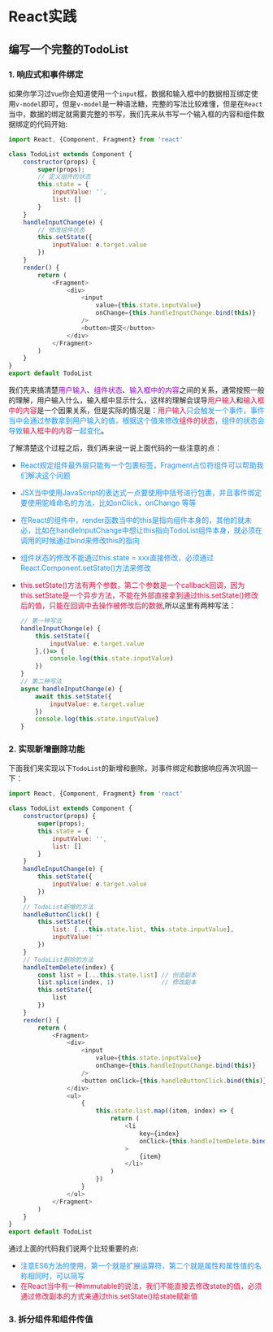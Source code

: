 # React实践

## 编写一个完整的TodoList
### 1. 响应式和事件绑定
如果你学习过`Vue`你会知道使用一个`input`框，数据和输入框中的数据相互绑定使用`v-model`即可，但是`v-model`是一种语法糖，完整的写法比较难懂，但是在`React`当中，数据的绑定就需要完整的书写，我们先来从书写一个输入框的内容和组件数据绑定的代码开始:
```javascript
import React, {Component, Fragment} from 'react'

class TodoList extends Component {
	constructor(props) {
		super(props);
		// 定义组件的状态
		this.state = {
			inputValue: '',
			list: []
		}
	}
	handleInputChange(e) {
		// 修改组件状态
		this.setState({
			inputValue: e.target.value
		})
	}
	render() {
		return (
			<Fragment>
				<div>
					<input
						value={this.state.inputValue}
						onChange={this.handleInputChange.bind(this)}
					/>
					<button>提交</button>
				</div>
			</Fragment>
		)
	}
}
export default TodoList
```
我们先来搞清楚<font color=#9400D3>用户输入</font>、<font color=#9400D3>组件状态</font>、<font color=#9400D3>输入框中的内容</font>之间的关系，通常按照一般的理解，用户输入什么，输入框中显示什么，这样的理解会误导<font color=#DD1144>用户输入</font>和<font color=#DD1144>输入框中的内容</font>是一个因果关系，但是实际的情况是：<font color=#1E90FF><font color=#DD1144>用户输入</font>只会触发一个事件，事件当中会通过参数拿到用户输入的值，根据这个值来修改<font color=#DD1144>组件的状态</font>，组件的状态会导致<font color=#DD1144>输入框中的内容</font>一起变化</font>。

了解清楚这个过程之后，我们再来说一说上面代码的一些注意的点：
+ <font color=#1E90FF>React规定组件最外层只能有一个包裹标签，Fragment占位符组件可以帮助我们解决这个问题</font>

+ <font color=#1E90FF>JSX当中使用JavaScript的表达式一点要使用中括号进行包裹，并且事件绑定要使用驼峰命名的方法，比如onClick，onChange	等等</font>

+ <font color=#1E90FF>在React的组件中，render函数当中的this是指向组件本身的，其他的就未必，比如在handleInputChange中想让this指向TodoList组件本身，就必须在调用的时候通过bind来修改this的指向</font>

+ <font color=#1E90FF>组件状态的修改不能通过this.state = xxx直接修改，必须通过React.Component.setState()方法来修改</font>

+ <font color=#DD1144>this.setState()方法有两个参数，第二个参数是一个callback回调，因为this.setState是一个异步方法，不能在外部直接拿到通过this.setState()修改后的值，只能在回调中去操作被修改后的数据</font>,所以这里有两种写法：
	```javascript
	// 第一种写法
	handleInputChange(e) {
		this.setState({
			inputValue: e.target.value
		},()=> {
			console.log(this.state.inputValue)
		})
	}
	// 第二种写法
	async handleInputChange(e) {
		await this.setState({
			inputValue: e.target.value
		})
		console.log(this.state.inputValue)
	}
	```

### 2. 实现新增删除功能
下面我们来实现以下`TodoList`的新增和删除，对事件绑定和数据响应再次巩固一下：
```javascript
import React, {Component, Fragment} from 'react'

class TodoList extends Component {
	constructor(props) {
		super(props);
		this.state = {
			inputValue: '',
			list: []
		}
	}
	handleInputChange(e) {
		this.setState({
			inputValue: e.target.value
		})
	}
	// TodoList新增的方法
	handleButtonClick() {
		this.setState({
			list: [...this.state.list, this.state.inputValue],
			inputValue: ''
		})
	}
	// TodoList删除的方法
	handleItemDelete(index) {
		const list = [...this.state.list] // 创造副本
		list.splice(index, 1)             // 修改副本
		this.setState({
			list
		})
	}
	render() {
		return (
			<Fragment>
				<div>
					<input
						value={this.state.inputValue}
						onChange={this.handleInputChange.bind(this)}
					/>
					<button onClick={this.handleButtonClick.bind(this)}>提交</button>
				</div>
				<ul>
					{
						this.state.list.map((item, index) => {
							return (
								<li
									key={index}
									onClick={this.handleItemDelete.bind(this, index)}
								>
									{item}
								</li>
							)
						})
					}
				</ul>
			</Fragment>
		)
	}
}
export default TodoList
```
通过上面的代码我们说两个比较重要的点:
+ <font color=#1E90FF>注意ES6方法的使用，第一个就是扩展运算符，第二个就是属性和属性值的名称相同时，可以简写</font>
+ <font color=#DD1144>在React当中有一种immutable的说法，我们不能直接去修改state的值，必须通过修改副本的方式来通过this.setState()给state赋新值</font>

### 3. 拆分组件和组件传值